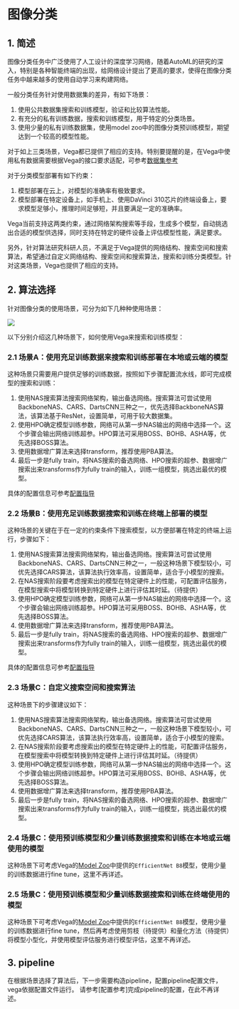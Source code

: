 # 图像分类

## 1. 简述

图像分类任务中广泛使用了人工设计的深度学习网络，随着AutoML的研究的深入，特别是各种智能终端的出现，给网络设计提出了更高的要求，使得在图像分类任务中越来越多的使用自动学习来构建网络。

一般分类任务针对使用数据集的差异，有如下场景：

1. 使用公共数据集搜索和训练模型，验证和比较算法性能。
2. 有充分的私有训练数据，搜索和训练模型，用于特定的分类场景。
3. 使用少量的私有训练数据集，使用model zoo中的图像分类预训练模型，期望达到一个较高的模型性能。

对于如上三类场景，Vega都已提供了相应的支持。特别要提醒的是，在Vega中使用私有数据需要根据Vega的接口要求适配，可参考[数据集参考](../developer/datasets.md)

对于分类模型部署有如下约束：

1. 模型部署在云上，对模型的准确率有极致要求。
2. 模型部署在特定设备上，如手机上、使用DaVinci 310芯片的终端设备上，要求模型足够小，推理时间足够短，并且要满足一定的准确率。

Vega当前支持这两类约束，通过网络架构搜索等手段，生成多个模型，自动挑选出合适的模型供选择，同时支持在特定的硬件设备上评估模型性能，满足要求。

另外，针对算法研究科研人员，不满足于Vega提供的网络结构、搜索空间和搜索算法，希望通过自定义网络结构、搜索空间和搜索算法，搜索和训练分类模型。针对这类场景，Vega也提供了相应的支持。

## 2. 算法选择

针对图像分类的使用场景，可分为如下几种种使用场景：

![](./images/classification.png)

以下分别介绍这几种场景下，如何使用Vega来搜索和训练模型：

### 2.1 场景A：使用充足训练数据来搜索和训练部署在本地或云端的模型

这种场景只需要用户提供足够的训练数据，按照如下步骤配置流水线，即可完成模型的搜索和训练：

1. 使用NAS搜索算法搜索网络架构，输出备选网络。搜索算法可尝试使用BackboneNAS、CARS、DartsCNN三种之一，优先选择BackboneNAS算法，该算法基于ResNet，设置简单，可用于较大数据集。
2. 使用HPO确定模型训练参数，网络可从第一步NAS输出的网络中选择一个。这个步骤会输出网络训练超参。HPO算法可采用BOSS、BOHB、ASHA等，优先选择BOSS算法。
3. 使用数据增广算法来选择transform，推荐使用PBA算法。
4. 最后一步是fully train，将NAS搜索的备选网络、HPO搜索的超参、数据增广搜索出来transforms作为fully train的输入，训练一组模型，挑选出最优的模型。

具体的配置信息可参考[配置指导](../user/config_reference.md)

### 2.2 场景B：使用充足训练数据搜索和训练在终端上部署的模型

这种场景的关键在于在一定的约束条件下搜索模型，以方便部署在特定的终端上运行，步骤如下：

1. 使用NAS搜索算法搜索网络架构，输出备选网络。搜索算法可尝试使用BackboneNAS、CARS、DartsCNN三种之一，一般这种场景下模型较小，可优先选择CARS算法，该算法执行效率高，设置简单，适合于小模型的搜索。
2. 在NAS搜索阶段要考虑搜索出的模型在特定硬件上的性能，可配置评估服务，在模型搜索中将模型转换到特定硬件上进行评估其时延。（待提供）
3. 使用HPO确定模型训练参数，网络可从第一步NAS输出的网络中选择一个。这个步骤会输出网络训练超参。HPO算法可采用BOSS、BOHB、ASHA等，优先选择BOSS算法。
4. 使用数据增广算法来选择transform，推荐使用PBA算法。
5. 最后一步是fully train，将NAS搜索的备选网络、HPO搜索的超参、数据增广搜索出来transforms作为fully train的输入，训练一组模型，挑选出最优的模型。

具体的配置信息可参考[配置指导](../user/config_reference.md)

### 2.3 场景C：自定义搜索空间和搜索算法

这种场景下的步骤建议如下：

1. 使用NAS搜索算法搜索网络架构，输出备选网络。搜索算法可尝试使用BackboneNAS、CARS、DartsCNN三种之一，一般这种场景下模型较小，可优先选择CARS算法，该算法执行效率高，设置简单，适合于小模型的搜索。
2. 在NAS搜索阶段要考虑搜索出的模型在特定硬件上的性能，可配置评估服务，在模型搜索中将模型转换到特定硬件上进行评估其时延。（待提供）
3. 使用HPO确定模型训练参数，网络可从第一步NAS输出的网络中选择一个。这个步骤会输出网络训练超参。HPO算法可采用BOSS、BOHB、ASHA等，优先选择BOSS算法。
4. 使用数据增广算法来选择transform，推荐使用PBA算法。
5. 最后一步是fully train，将NAS搜索的备选网络、HPO搜索的超参、数据增广搜索出来transforms作为fully train的输入，训练一组模型，挑选出最优的模型。

### 2.4 场景C：使用预训练模型和少量训练数据搜索和训练在本地或云端使用的模型

这种场景下可考虑Vega的[Model Zoo](../../en/model_zoo/model_zoo.md)中提供的`EfficientNet B8`模型，使用少量的训练数据进行fine tune，这里不再详述。

### 2.5 场景C：使用预训练模型和少量训练数据搜索和训练在终端使用的模型

这种场景下可考虑Vega的[Model Zoo](../../en/model_zoo/model_zoo.md)中提供的`EfficientNet B8`模型，使用少量的训练数据进行fine tune，然后再考虑使用剪枝（待提供）和量化方法（待提供）将模型小型化，并使用模型评估服务进行模型评估，这里不再详述。

## 3. pipeline

在根据场景选择了算法后，下一步需要构造pipeline，配置pipeline配置文件，vega依据配置文件运行。
请参考[配置参考]完成pipeline的配置，在此不再详述。
